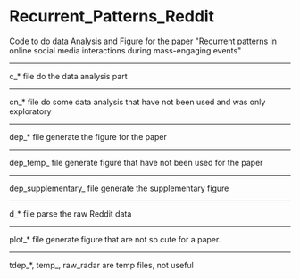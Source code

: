 # Recurrent_Patterns_Reddit
Code to do data Analysis and Figure for the paper "Recurrent patterns in online social media interactions during mass-engaging events"
*********
c_* file do the data analysis part
***
cn_* file do some data analysis that have not been used and was only exploratory
***
dep_* file generate the figure for the paper
***
dep_temp_ file generate figure that have not been used for the paper
***
dep_supplementary_ file generate the supplementary figure
***
d_* file parse the raw Reddit data
***
plot_* file generate figure that are not so cute for a paper.
***
tdep_*, temp_, raw_radar are temp files, not useful
